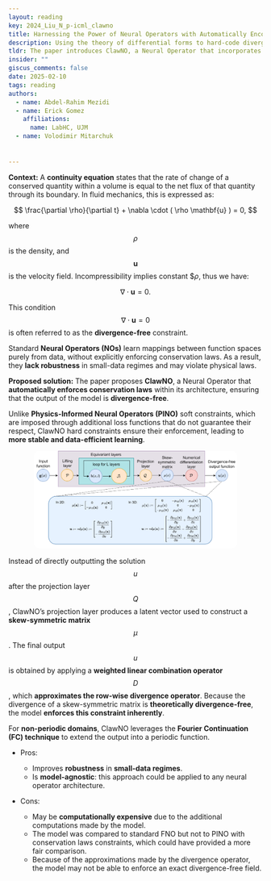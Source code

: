 ```yaml
---
layout: reading
key: 2024_Liu_N_p-icml_clawno
title: Harnessing the Power of Neural Operators with Automatically Encoded Conservation Laws
description: Using the theory of differential forms to hard-code divergence-free constraints in neural operators
tldr: The paper introduces ClawNO, a Neural Operator that incorporates a divergence-free constraint directly into its architecture, ensuring physically consistent learning.
insider: ""
giscus_comments: false
date: 2025-02-10
tags: reading
authors:
  - name: Abdel-Rahim Mezidi
  - name: Erick Gomez
    affiliations:
      name: LabHC, UJM
  - name: Volodimir Mitarchuk

      
---
```


**Context:**
A **continuity equation** states that the rate of change of a conserved quantity within a volume is equal to the net flux of that quantity through its boundary. In fluid mechanics, this is expressed as:

$$
\frac{\partial \rho}{\partial t} + \nabla \cdot ( \rho \mathbf{u} ) = 0,
$$

where $$\rho$$ is the density, and $$\mathbf{u}$$ is the velocity field. Incompressibility implies constant $$\rho$, thus we have:

$$
\nabla \cdot \mathbf{u} = 0.
$$

This condition $$\nabla \cdot \mathbf{u} = 0$$ is often referred to as the **divergence-free** constraint.

Standard **Neural Operators (NOs)** learn mappings between function spaces purely from data, without explicitly enforcing conservation laws. As a result, they **lack robustness** in small-data regimes and may violate physical laws.

**Proposed solution:**
The paper proposes **ClawNO**, a Neural Operator that **automatically enforces conservation laws** within its architecture, ensuring that the output of the model is **divergence-free**.

Unlike **Physics-Informed Neural Operators (PINO)** soft constraints, which are imposed through additional loss functions that do not guarantee their respect, ClawNO hard constraints ensure their enforcement, leading to **more stable and data-efficient learning**.

<center>
<img src="https://raw.githubusercontent.com/ningliu-iga/clawNO/refs/heads/main/assets/clawNO_architecture.png" style="max-width: 80%;height: auto;border-radius: 10px">
</center>
	
Instead of directly outputting the solution $$u$$ after the projection layer $$Q$$, ClawNO’s projection layer produces a latent vector used to construct a **skew-symmetric matrix** $$\mu$$.
The final output $$u$$ is obtained by applying a **weighted linear combination operator** $$D$$, which **approximates the row-wise divergence operator**.
Because the divergence of a skew-symmetric matrix is **theoretically divergence-free**, the model **enforces this constraint inherently**.

For **non-periodic domains**, ClawNO leverages the **Fourier Continuation (FC) technique** to extend the output into a periodic function.


- Pros:
  - Improves **robustness** in **small-data regimes**.
  - Is **model-agnostic**: this approach could be applied to any neural operator architecture.

- Cons:
  - May be **computationally expensive** due to the additional computations made by the model.
  - The model was compared to standard FNO but not to PINO with conservation laws constraints, which could have provided a more fair comparison.
  - Because of the approximations made by the divergence operator, the model may not be able to enforce an exact divergence-free field.

